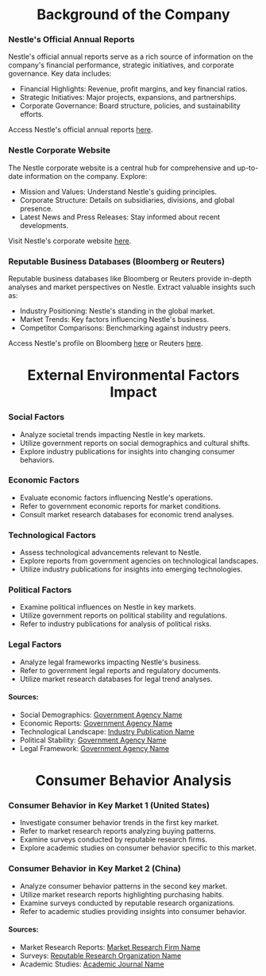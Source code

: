 <h1 align = 'center' color = 'green' > Background of the Company </h1>

### Nestle's Official Annual Reports
Nestle's official annual reports serve as a rich source of information on the company's financial performance, strategic initiatives, and corporate governance. Key data includes:

- Financial Highlights: Revenue, profit margins, and key financial ratios.
- Strategic Initiatives: Major projects, expansions, and partnerships.
- Corporate Governance: Board structure, policies, and sustainability efforts.

Access Nestle's official annual reports [here](https://www.nestle.com/media/pressreleases/allpressreleases/half-year-results-2023).

### Nestle Corporate Website
The Nestle corporate website is a central hub for comprehensive and up-to-date information on the company. Explore:

- Mission and Values: Understand Nestle's guiding principles.
- Corporate Structure: Details on subsidiaries, divisions, and global presence.
- Latest News and Press Releases: Stay informed about recent developments.

Visit Nestle's corporate website [here](https://www.nestle.com/).

### Reputable Business Databases (Bloomberg or Reuters)
Reputable business databases like Bloomberg or Reuters provide in-depth analyses and market perspectives on Nestle. Extract valuable insights such as:

- Industry Positioning: Nestle's standing in the global market.
- Market Trends: Key factors influencing Nestle's business.
- Competitor Comparisons: Benchmarking against industry peers.

Access Nestle's profile on Bloomberg [here](https://www.bloomberg.com/profile/company/NESN:SW) or Reuters [here](https://www.reuters.com/markets/companies/NESN.S/).


<h1 align = 'center' color = 'purple'> External Environmental Factors Impact </h1>

### Social Factors
- Analyze societal trends impacting Nestle in key markets.
- Utilize government reports on social demographics and cultural shifts.
- Explore industry publications for insights into changing consumer behaviors.

### Economic Factors
- Evaluate economic factors influencing Nestle's operations.
- Refer to government economic reports for market conditions.
- Consult market research databases for economic trend analyses.

### Technological Factors
- Assess technological advancements relevant to Nestle.
- Explore reports from government agencies on technological landscapes.
- Utilize industry publications for insights into emerging technologies.

### Political Factors
- Examine political influences on Nestle in key markets.
- Utilize government reports on political stability and regulations.
- Refer to industry publications for analysis of political risks.

### Legal Factors
- Analyze legal frameworks impacting Nestle's business.
- Refer to government legal reports and regulatory documents.
- Utilize market research databases for legal trend analyses.

#### Sources:
- Social Demographics: [Government Agency Name](insert_link)
- Economic Reports: [Government Agency Name](insert_link)
- Technological Landscape: [Industry Publication Name](insert_link)
- Political Stability: [Government Agency Name](insert_link)
- Legal Framework: [Government Agency Name](insert_link)


<h1 align = 'center' color = 'purple'> Consumer Behavior Analysis </h1>

### Consumer Behavior in Key Market 1 (United States)
- Investigate consumer behavior trends in the first key market.
- Refer to market research reports analyzing buying patterns.
- Examine surveys conducted by reputable research firms.
- Explore academic studies on consumer behavior specific to this market.

### Consumer Behavior in Key Market 2 (China)
- Analyze consumer behavior patterns in the second key market.
- Utilize market research reports highlighting purchasing habits.
- Examine surveys conducted by reputable research organizations.
- Refer to academic studies providing insights into consumer behavior.

#### Sources:
- Market Research Reports: [Market Research Firm Name](insert_link)
- Surveys: [Reputable Research Organization Name](insert_link)
- Academic Studies: [Academic Journal Name](insert_link)
